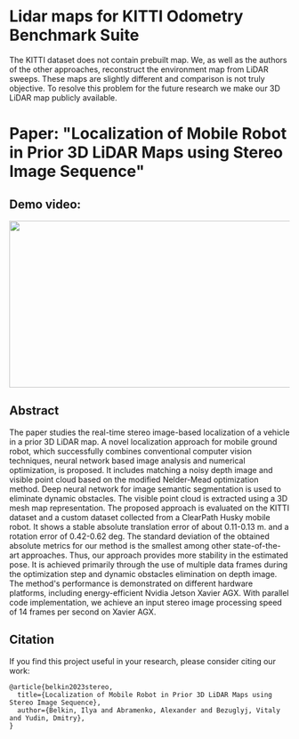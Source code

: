 # Lidar maps for KITTI Odometry Benchmark Suite

The KITTI dataset does not contain prebuilt map. We, as well as the authors of the other approaches, reconstruct the environment map from LiDAR sweeps. These maps are slightly different and comparison is not truly objective. To resolve this problem for the future research we make our 3D LiDAR map publicly available.

# Paper: "Localization of Mobile Robot in Prior 3D LiDAR Maps using Stereo Image Sequence" 

<!-- ## Pipeline:
<img src="./assets/Pipeline.png" alt="Pipeline" width="800"/> -->

## Demo video:
[<img src="https://img.youtube.com/vi/M3FqPPb9njQ/hqdefault.jpg" width="600" height="300"
/>](https://www.youtube.com/embed/M3FqPPb9njQ)

## Abstract
The paper studies the real-time stereo image-based localization of a vehicle in a prior 3D LiDAR map. 
A novel localization approach for mobile ground robot, which successfully combines conventional computer vision techniques, neural network based image analysis and numerical optimization, is proposed.
It includes matching a noisy depth image and visible point cloud based on the modified Nelder-Mead optimization method. 
Deep neural network for image semantic segmentation is used to eliminate dynamic obstacles.
The visible point cloud is extracted using a 3D mesh map representation.
The proposed approach is evaluated on the KITTI dataset and a custom dataset collected from a ClearPath Husky mobile robot.
It shows a stable absolute translation error of about 0.11-0.13 m. and a rotation error of 0.42-0.62 deg.
The standard deviation of the obtained absolute metrics for our method is the smallest among other state-of-the-art approaches. 
Thus, our approach provides more stability in the estimated pose.
It is achieved primarily through the use of multiple data frames during the optimization step  and dynamic obstacles elimination on depth image.
The method's performance is demonstrated on different hardware platforms, including energy-efficient Nvidia Jetson Xavier AGX. 
With parallel code implementation, we achieve an input stereo image processing speed of 14 frames per second on Xavier AGX.

## Citation
If you find this project useful in your research, please consider citing our work:

```
@article{belkin2023stereo,
  title={Localization of Mobile Robot in Prior 3D LiDAR Maps using Stereo Image Sequence},
  author={Belkin, Ilya and Abramenko, Alexander and Bezuglyj, Vitaly and Yudin, Dmitry},
}
```